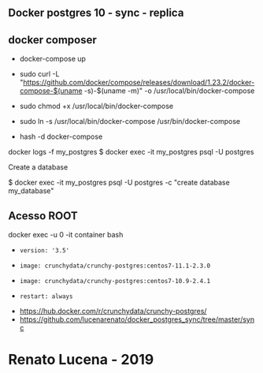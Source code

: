 ## Docker postgres 10 - sync - replica


## docker composer
- docker-compose up


- sudo curl -L "https://github.com/docker/compose/releases/download/1.23.2/docker-compose-$(uname -s)-$(uname -m)" -o /usr/local/bin/docker-compose
- sudo chmod +x /usr/local/bin/docker-compose
- sudo ln -s /usr/local/bin/docker-compose /usr/bin/docker-compose
- hash -d docker-compose

docker logs -f my_postgres
$ docker exec -it my_postgres psql -U postgres

Create a database

$ docker exec -it my_postgres psql -U postgres -c "create database my_database"


## Acesso ROOT
docker exec -u 0 -it container bash


-     version: '3.5'
-     image: crunchydata/crunchy-postgres:centos7-11.1-2.3.0
-     image: crunchydata/crunchy-postgres:centos7-10.9-2.4.1
-     restart: always
- https://hub.docker.com/r/crunchydata/crunchy-postgres/
- https://github.com/lucenarenato/docker_postgres_sync/tree/master/sync

# Renato Lucena - 2019
